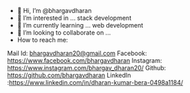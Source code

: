 - 👋 Hi, I’m @bhargavdharan
- 👀 I’m interested in ... stack development
- 🌱 I’m currently learning ... web development
- 💞️ I’m looking to collaborate on ...
-  How to reach me:

Mail Id: bhargavdharan20@gmail.com
Facebook: https://www.facebook.com/bhargavdharan
Instagram: https://www.instagram.com/bhargav_dharan20/
Github: https://github.com/bhargavdharan
LinkedIn :https://www.linkedin.com/in/dharan-kumar-bera-0498a1184/



<!---
bhargavdharan/bhargavdharan is a ✨ special ✨ repository because its `README.md` (this file) appears on your GitHub profile.
You can click the Preview link to take a look at your changes.
--->
